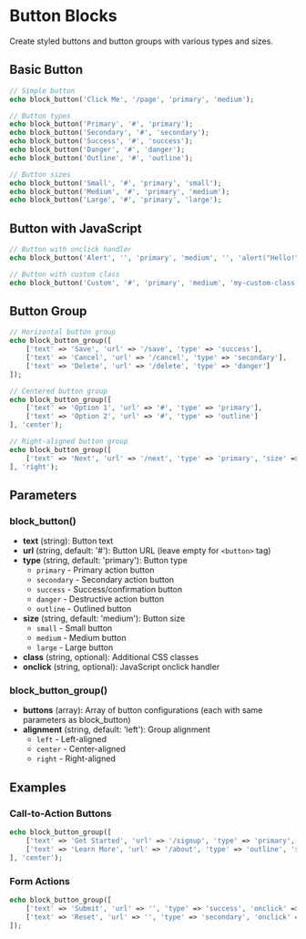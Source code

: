 # Button Blocks

Create styled buttons and button groups with various types and sizes.

## Basic Button

```php
// Simple button
echo block_button('Click Me', '/page', 'primary', 'medium');

// Button types
echo block_button('Primary', '#', 'primary');
echo block_button('Secondary', '#', 'secondary');
echo block_button('Success', '#', 'success');
echo block_button('Danger', '#', 'danger');
echo block_button('Outline', '#', 'outline');

// Button sizes
echo block_button('Small', '#', 'primary', 'small');
echo block_button('Medium', '#', 'primary', 'medium');
echo block_button('Large', '#', 'primary', 'large');
```

## Button with JavaScript

```php
// Button with onclick handler
echo block_button('Alert', '', 'primary', 'medium', '', 'alert("Hello!")');

// Button with custom class
echo block_button('Custom', '#', 'primary', 'medium', 'my-custom-class');
```

## Button Group

```php
// Horizontal button group
echo block_button_group([
    ['text' => 'Save', 'url' => '/save', 'type' => 'success'],
    ['text' => 'Cancel', 'url' => '/cancel', 'type' => 'secondary'],
    ['text' => 'Delete', 'url' => '/delete', 'type' => 'danger']
]);

// Centered button group
echo block_button_group([
    ['text' => 'Option 1', 'url' => '#', 'type' => 'primary'],
    ['text' => 'Option 2', 'url' => '#', 'type' => 'outline']
], 'center');

// Right-aligned button group
echo block_button_group([
    ['text' => 'Next', 'url' => '/next', 'type' => 'primary', 'size' => 'large']
], 'right');
```

## Parameters

### block_button()
- **text** (string): Button text
- **url** (string, default: '#'): Button URL (leave empty for `<button>` tag)
- **type** (string, default: 'primary'): Button type
  - `primary` - Primary action button
  - `secondary` - Secondary action button
  - `success` - Success/confirmation button
  - `danger` - Destructive action button
  - `outline` - Outlined button
- **size** (string, default: 'medium'): Button size
  - `small` - Small button
  - `medium` - Medium button
  - `large` - Large button
- **class** (string, optional): Additional CSS classes
- **onclick** (string, optional): JavaScript onclick handler

### block_button_group()
- **buttons** (array): Array of button configurations (each with same parameters as block_button)
- **alignment** (string, default: 'left'): Group alignment
  - `left` - Left-aligned
  - `center` - Center-aligned
  - `right` - Right-aligned

## Examples

### Call-to-Action Buttons
```php
echo block_button_group([
    ['text' => 'Get Started', 'url' => '/signup', 'type' => 'primary', 'size' => 'large'],
    ['text' => 'Learn More', 'url' => '/about', 'type' => 'outline', 'size' => 'large']
], 'center');
```

### Form Actions
```php
echo block_button_group([
    ['text' => 'Submit', 'url' => '', 'type' => 'success', 'onclick' => 'submitForm()'],
    ['text' => 'Reset', 'url' => '', 'type' => 'secondary', 'onclick' => 'resetForm()']
]);
```
